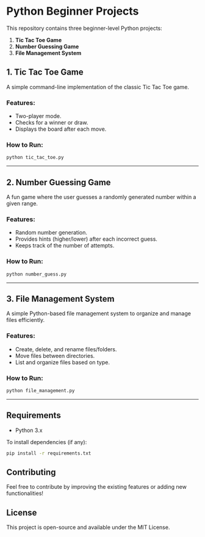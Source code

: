 # Python Beginner Projects

This repository contains three beginner-level Python projects:

1. **Tic Tac Toe Game**
2. **Number Guessing Game**
3. **File Management System**

## 1. Tic Tac Toe Game

A simple command-line implementation of the classic Tic Tac Toe game.

### Features:

- Two-player mode.
- Checks for a winner or draw.
- Displays the board after each move.

### How to Run:

```sh
python tic_tac_toe.py
```

---

## 2. Number Guessing Game

A fun game where the user guesses a randomly generated number within a given range.

### Features:

- Random number generation.
- Provides hints (higher/lower) after each incorrect guess.
- Keeps track of the number of attempts.

### How to Run:

```sh
python number_guess.py
```

---

## 3. File Management System

A simple Python-based file management system to organize and manage files efficiently.

### Features:

- Create, delete, and rename files/folders.
- Move files between directories.
- List and organize files based on type.

### How to Run:

```sh
python file_management.py
```

---

## Requirements

- Python 3.x

To install dependencies (if any):

```sh
pip install -r requirements.txt
```

## Contributing

Feel free to contribute by improving the existing features or adding new functionalities!

## License

This project is open-source and available under the MIT License.

